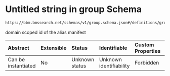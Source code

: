 # Untitled string in group Schema

```txt
https://bbm.bmssearch.net/schemas/v1/group.schema.json#/definitions/group_alias/properties/id
```

domain scoped id of the alias manifest

| Abstract            | Extensible | Status         | Identifiable            | Custom Properties | Additional Properties | Access Restrictions | Defined In                                                                      |
| :------------------ | :--------- | :------------- | :---------------------- | :---------------- | :-------------------- | :------------------ | :------------------------------------------------------------------------------ |
| Can be instantiated | No         | Unknown status | Unknown identifiability | Forbidden         | Allowed               | none                | [group.schema.json*](../../schemas/v1/group.schema.json "open original schema") |
